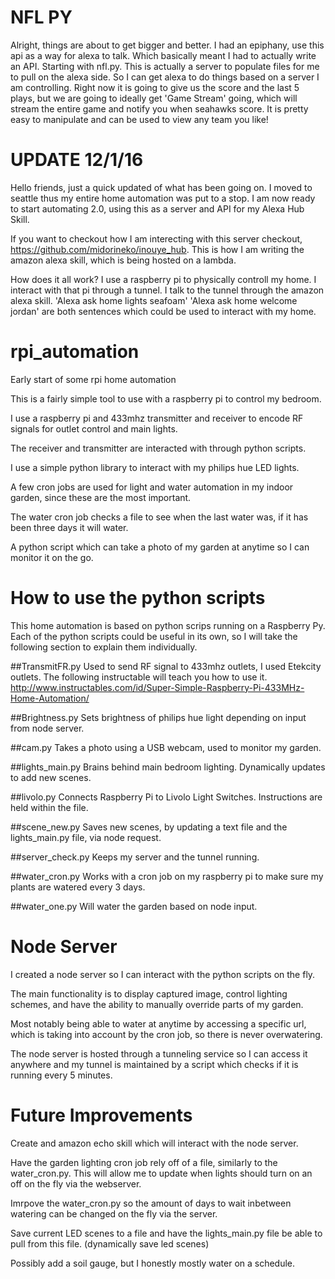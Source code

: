 # NFL PY
Alright, things are about to get bigger and better. I had an epiphany, use this api as a way for alexa to talk. Which basically meant I had to actually write an API. Starting with nfl.py. This is actually a server to populate files for me to pull on the alexa side. So I can get alexa to do things based on a server I am controlling. Right now it is going to give us the score and the last 5 plays, but we are going to ideally get 'Game Stream' going, which will stream the entire game and notify you when seahawks score. It is pretty easy to manipulate and can be used to view any team you like!

# **UPDATE 12/1/16**
Hello friends, just a quick updated of what has been going on. I moved to seattle thus my entire home automation was put to a stop. I am now ready to start automating 2.0, using this as a server and API for my Alexa Hub Skill.

If you want to checkout how I am interecting with this server checkout, https://github.com/midorineko/inouye_hub. This is how I am writing the amazon alexa skill, which is being hosted on a lambda. 

How does it all work?
I use a raspberry pi to physically controll my home. I interact with that pi through a tunnel. I talk to the tunnel through the amazon alexa skill. 'Alexa ask home lights seafoam' 'Alexa ask home welcome jordan' are both sentences which could be used to interact with my home. 

# rpi_automation
Early start of some rpi home automation

This is a fairly simple tool to use with a raspberry pi to control my bedroom.

I use a raspberry pi and 433mhz transmitter and receiver to encode RF signals for outlet control and main lights.

The receiver and transmitter are interacted with through python scripts.

I use a simple python library to interact with my philips hue LED lights.

A few cron jobs are used for light and water automation in my indoor garden, since these are the most important.

The water cron job checks a file to see when the last water was, if it has been three days it will water.

A python script which can take a photo of my garden at anytime so I can monitor it on the go.

# How to use the python scripts

This home automation is based on python scrips running on a Raspberry Py. Each of the python scripts could be useful in its own, so I will take the following section to explain them individually. 

##TransmitFR.py
Used to send RF signal to 433mhz outlets, I used Etekcity outlets. The following instructable will teach you how to use it. 
http://www.instructables.com/id/Super-Simple-Raspberry-Pi-433MHz-Home-Automation/

##Brightness.py
Sets brightness of philips hue light depending on input from node server. 

##cam.py
Takes a photo using a USB webcam, used to monitor my garden.

##lights_main.py
Brains behind main bedroom lighting. Dynamically updates to add new scenes.

##livolo.py
Connects Raspberry Pi to Livolo Light Switches. Instructions are held within the file.

##scene_new.py
Saves new scenes, by updating a text file and the lights_main.py file, via node request.

##server_check.py
Keeps my server and the tunnel running.

##water_cron.py
Works with a cron job on my raspberry pi to make sure my plants are watered every 3 days.

##water_one.py
Will water the garden based on node input.

# Node Server

I created a node server so I can interact with the python scripts on the fly.

The main functionality is to display captured image, control lighting schemes, and have the ability to manually override parts of my garden.

Most notably being able to water at anytime by accessing a specific url, which is taking into account by the cron job, so there is never overwatering.

The node server is hosted through a tunneling service so I can access it anywhere and my tunnel is maintained by a script which checks if it is running every 5 minutes. 

# Future Improvements

Create and amazon echo skill which will interact with the node server.

Have the garden lighting cron job rely off of a file, similarly to the water_cron.py. This will allow me to update when lights should turn on an off on the fly via the webserver.

Imrpove the water_cron.py so the amount of days to wait inbetween watering can be changed on the fly via the server.

Save current LED scenes to a file and have the lights_main.py file be able to pull from this file. (dynamically save led scenes)

Possibly add a soil gauge, but I honestly mostly water on a schedule. 
